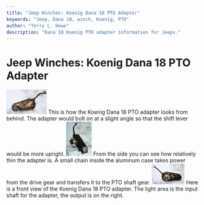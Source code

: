 ```yaml
---
title: "Jeep Winches: Koenig Dana 18 PTO Adapter"
keywords: "Jeep, Dana 18, winch, Koenig, PTO"
author: "Terry L. Howe"
description: "Dana 18 Koenig PTO adapter information for Jeeps."
---
```

# Jeep Winches: Koenig Dana 18 PTO Adapter

[![Dana 18 Koenig PTO adapter back](/images/winch/kob_.jpg)](/images/winch/kob.jpg) This is how the Koenig Dana 18 PTO adapter looks from behind. The adapter would bolt on at a slight angle so that the shift lever would be more upright. [![Dana 18 Koenig PTO adapter side](/images/winch/kos_.jpg)](/images/winch/kos.jpg) From the side you can see how relatively thin the adapter is. A small chain inside the aluminum case takes power from the drive gear and transfers it to the PTO shaft gear. [![Dana 18 Koenig PTO adapter front](/images/winch/kof_.jpg)](/images/winch/kof.jpg) Here is a front view of the Koenig Dana 18 PTO adapter. The light area is the input shaft for the adapter, the output is on the right.